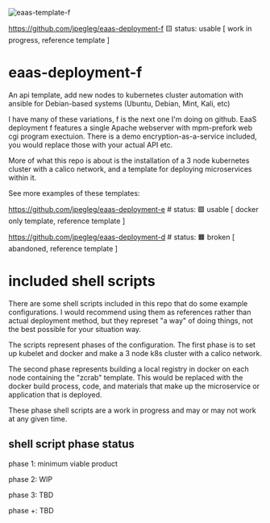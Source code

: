 ![eaas-template-f](https://carefuldata.com/images/cdlogo.png)

https://github.com/jpegleg/eaas-deployment-f 🟨 status: usable [ work in progress, reference template ]

# eaas-deployment-f
An api template, add new nodes to kubernetes cluster automation with ansible for Debian-based systems (Ubuntu, Debian, Mint, Kali, etc)

I have many of these variations, f is the next one I'm doing on github.
EaaS deployment f features a single Apache webserver
with mpm-prefork web cgi program exectuion. There is a demo
encryption-as-a-service included, you would replace those with your actual API etc.


More of what this repo is about is the installation of a 3 node kubernetes cluster
with a calico network, and a template for deploying microservices
within it.

See more examples of these templates:

https://github.com/jpegleg/eaas-deployment-e  # status: 🟩 usable [ docker only template, reference template ]

https://github.com/jpegleg/eaas-deployment-d   # status: 🟧 broken [ abandoned, reference template ]


# included shell scripts

There are some shell scripts included in this repo that do some example configurations.
I would recommend using them as references rather than actual deployment method,
but they represet "a way" of doing things, not the best possible for your situation way.

The scripts represent phases of the configuration. The first phase is to set up kubelet
and docker and make a 3 node k8s cluster with a calico network.

The second phase represents building a local registry in docker on each node containing
the "zcrab" template. This would be replaced with the docker build process, code, and
materials that make up the microservice or application that is deployed.

These phase shell scripts are a work in progress and may or may not work at any given time.

## shell script phase status

phase 1: minimum viable product

phase 2: WIP

phase 3: TBD

phase +: TBD

